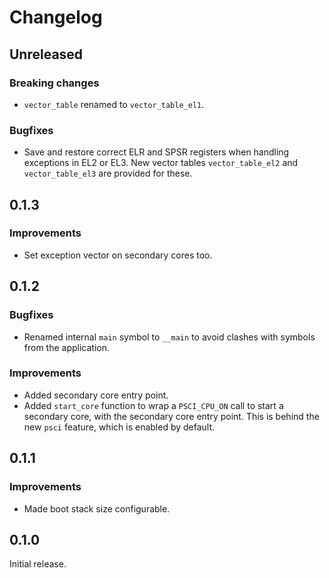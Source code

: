 # Changelog

## Unreleased

### Breaking changes

- `vector_table` renamed to `vector_table_el1`.

### Bugfixes

- Save and restore correct ELR and SPSR registers when handling exceptions in EL2 or EL3. New vector
  tables `vector_table_el2` and `vector_table_el3` are provided for these.

## 0.1.3

### Improvements

- Set exception vector on secondary cores too.

## 0.1.2

### Bugfixes

- Renamed internal `main` symbol to `__main` to avoid clashes with symbols from the application.

### Improvements

- Added secondary core entry point.
- Added `start_core` function to wrap a `PSCI_CPU_ON` call to start a secondary core, with the
  secondary core entry point. This is behind the new `psci` feature, which is enabled by default.

## 0.1.1

### Improvements

- Made boot stack size configurable.

## 0.1.0

Initial release.
